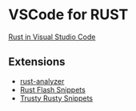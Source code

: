 # VSCode for RUST

[Rust in Visual Studio Code](https://code.visualstudio.com/docs/languages/rust)

## Extensions

- [rust-analyzer](https://marketplace.visualstudio.com/items?itemName=rust-lang.rust-analyzer)
- [Rust Flash Snippets](https://marketplace.visualstudio.com/items?itemName=lorenzopirro.rust-flash-snippets)
- [Trusty Rusty Snippets](https://marketplace.visualstudio.com/items?itemName=polypus74.trusty-rusty-snippets)
